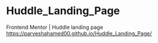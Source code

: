 # Huddle_Landing_Page
Frontend Mentor | Huddle landing page https://parveshahamed00.github.io/Huddle_Landing_Page/
